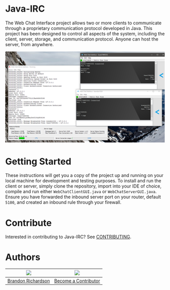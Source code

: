 # Java-IRC
The Web Chat Interface project allows two or more clients to communicate through a proprietary communication protocol developed in Java. This project has been designed to control all aspects of the system, including the client, server, storage, and communication protocol. Anyone can host the server, from anywhere.

![](WebChatInterfaceUI.png)

# Getting Started
These instructions will get you a copy of the project up and running on your local machine for development and testing purposes.
To install and run the client or server, simply clone the repository, import into your IDE of choice, compile and run either `WebChatClientGUI.java` or `WebChatServerGUI.java`. Ensure you have forwarded the inbound server port on your router, default `5100`, and created an inbound rule through your firewall.

# Contribute
Interested in contributing to Java-IRC? See [CONTRIBUTING](CONTIBUTING.md).

# Authors
|[<img src="https://avatars3.githubusercontent.com/u/22732449?v=3&s=460" width="128">](https://github.com/brandon1024)| [<img src="https://assets-cdn.github.com/images/modules/logos_page/GitHub-Mark.png" width="128">](https://github.com/brandon1024/Java-IRC/blob/master/CONTIBUTING.md)
|:---:|:---:|
|[Brandon Richardson](https://github.com/brandon1024)| [Become a Contributor](https://github.com/brandon1024/Java-IRC/blob/master/CONTIBUTING.md)

